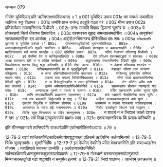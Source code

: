 अध्यायः 079

भीष्मेण युधिष्ठिरम् प्रति ऋत्विग्लक्षणादिकथनम् ॥ 1 ॥
001	युधिष्ठिर उवाच 
001a	क्व समर्थाः कथंशीला ऋत्विजः स्युः पितामह ।
001c	कथंविधाश्च राजेन्द्र तद्ब्रूहि वदतां वर ॥
002	भीष्म उवाच 
002a	प्रतिकर्मपरा राजन्वृत्तिरस्य विधीयते ।
002c	छन्दः सामादि विज्ञाय द्विजानां श्रुतमेव च ॥
003a	ये त्वेकरतयो नित्यं धीराश्च प्रियवादिनः ।
003c	परस्परस्य सुहृदः समन्तात्समदर्शिनः ॥
004a	आनृशंस्यं सत्यवाक्यमहिंसा दम आर्जवम् ।
004c	अद्रोहोऽनभिमानश्च ह्रीस्तितिक्षा दमः शमः ॥
005a	`यस्मिन्नेतानि दृश्यन्ते स पुरोहित उच्यते ।'
005c	धीमान्सत्यधृतिर्दान्तो भूतानामविहिंसकः ।
005e	अकामद्वेषसंयुक्तस्त्रिभिः शुक्लैः समन्वितः ॥
006a	अहिंसको ज्ञानतृप्तः स ब्रह्मासनमर्हति ।
006c	एते महर्त्विजस्तात सर्वे मान्या यथार्हतः ॥
007	युधिष्ठिर उवाच 
007a	यदिदं वेदवचनं दक्षिणासु विधीयते ।
007c	इदं देयमिदं देयं न क्वचिद्व्यवतिष्ठते ॥
008a	देयं प्रतिधनं शास्त्रमापद्धर्मा न शास्त्रतः ।
008c	आज्ञा शास्त्रस्य घोरे यं न शक्तिं समवेक्षते ॥
009a	श्रद्धामालम्ब्य यष्टव्यमित्येषा वैदिकी श्रुतिः ।
009c	मिथ्योपेतस्य यज्ञस्य किमु श्रद्धा करिष्यति ॥
010	भीष्म उवाच 
010a	न वेदानां परिभवान्न शाठ्येन न मायया ।
010c	कश्चिन्महदवाप्नोति मा ते भूद्बुद्धिरीदृशी ॥
011a	यज्ञाङ्गं दक्षिणा तात मन्त्राणां परिबृंहणम् ।
011c	न मन्त्रा दक्षिणाहीनास्तारयन्ति कथञ्चन ॥
012a	शक्तिस्तु पूर्णपात्रेण सम्मिता नावमा भवेत् ।
012c	अवश्यं तात यष्टव्यं त्रिभिर्वर्णैर्यथाबलम् ॥
013a	सोमो राजा ब्राह्मणानामित्येषा वैदिकी श्रुतिः ।
013c	तं च विक्रेतुमिच्छन्ति न तथा वृत्तिरिष्यते ॥
014a	तेन क्रीतेन धर्मेण ततो यज्ञः प्रतायते ।
014c	इत्येवं धर्ममाख्यातमृषिभिर्धर्मकोविदैः ॥
015a	पुमान्यज्ञश्च सोमश्च न्यायवृत्तो यदा भवेत् ।
015c	अन्यायवृत्तः पुरुषो न परस्य न चात्मनः ॥
016a	शरीरं यज्ञपात्राणि इत्येषा श्रूयते श्रुतिः ।
016c	तानि सम्यक्प्रणीतानि ब्राह्मणानां महात्मनाम् ॥
017a	तपो यज्ञादपि श्रेष्ठमित्येषा परमा श्रुतिः ।
017c	तत्ते तपः प्रवक्ष्यामि विद्वंस्तदपि मे शृणु ॥
018a	अहिंसा सत्यवचनमानृशंस्यं दमो घृणा ।
018c	एतत्तपो विदुर्धीरा न शरीरस्य शोषणम् ॥
019a	अप्रामाण्यं च वेदानां शास्त्राणां चातिलङ्घनम् ।
019c	अव्यवस्था च सर्वत्र तद्वै नाशनमात्मनः ॥
020a	निबोध दशहोतॄणां विधानं पार्थ यादृशम् ।
020c	चित्तिः स्रुक् चित्तमाज्यं च पवित्रं ज्ञानमुत्तमम् ।
020e	`न शाठ्यं न च जिह्मत्वं कालो देशश्च ते दश ॥'
021a	सर्वं जिह्मं मृत्युपदमार्जवं ब्रह्मणः पदम् ।
021c	एतावाञ्ज्ञानविषयः किं प्रलापः करिष्यति ॥ 

इति श्रीमन्महाभारते शान्तिपर्वणि राजधर्मपर्वणि एकोनाशीतितमोऽध्यायः ॥ 79 ॥

12-79-2 राज्ञां शान्तिकपौष्टिकादिकर्मप्रयोगशुद्ध्याख्यं प्रतिकर्म ऋत्विग्भिः कर्तव्यमित्यर्थः ॥ 12-79-5 त्रिभिः श्रुतवृत्तवंशैः । शुक्लैर्निर्दोषैः ॥ 12-79-7 इदं देयमिदं देयमिति यदिदं वेदवचनमिति इति शब्दाध्याहारेण योज्यम् । व्यवतिष्ठते व्यवस्थां प्राप्नोति । अल्पेऽप्यपच्छेदनिमित्ते सर्वस्वदक्षिणाविधानादुत्तरक्रतुकलापलोपप्राप्तेः ॥ 12-79-9 गोःस्थाने चरुमात्रदानरूपोऽनुकल्पो मिथ्याचारस्तदुपेतो यज्ञः श्रद्धयापि न सम्पूर्यत इत्यर्थः ॥ 12-79-21 जिह्मं शाठ्यम् । आर्जवम् अवक्रत्वम् ॥
